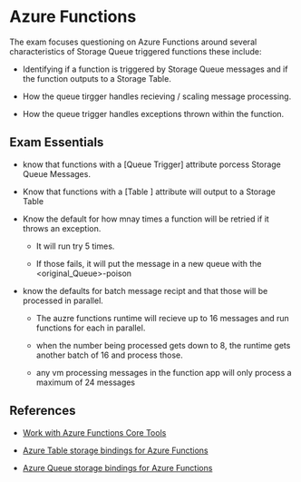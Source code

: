 # Azure Functions

The exam focuses questioning on Azure Functions around several characteristics of Storage Queue triggered functions these include:

* Identifying if a function is triggered by Storage Queue messages and if the function outputs to a Storage Table.

* How the queue tirgger handles recieving / scaling message processing.

* How the queue trigger handles exceptions thrown within the function.

## Exam Essentials 

* know that functions with a [Queue Trigger] attribute porcess Storage Queue Messages.

* Know that functions with a [Table ] attribute will output to a Storage Table

* Know the default for how mnay times a function will be retried if it throws an exception.

  * It will run try 5 times.  

  * If those fails, it will put the message in a new queue with the <original_Queue>-poison

* know the defaults for batch message recipt and that those will be processed in parallel. 

  * The auzre functions runtime will recieve up to 16 messages and run functions for each in parallel.

  * when the number being processed gets down to 8, the runtime gets another batch of 16 and process those.

  * any vm processing messages in the function app will only process a maximum of 24 messages


## References 

* [Work with Azure Functions Core Tools](https://docs.microsoft.com/en-us/azure/azure-functions/functions-run-local?tabs=windows)

* [Azure Table storage bindings for Azure Functions](https://docs.microsoft.com/en-us/azure/azure-functions/functions-bindings-storage-table?tabs=csharp)

* [Azure Queue storage bindings for Azure Functions](https://docs.microsoft.com/en-us/azure/azure-functions/functions-bindings-storage-queue?tabs=csharp)
